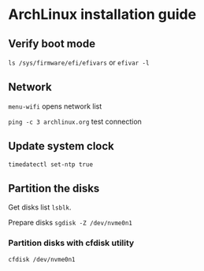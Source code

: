 # ArchLinux installation guide

## Verify boot mode

`ls /sys/firmware/efi/efivars` or `efivar -l`

## Network

`menu-wifi` opens network list

`ping -c 3 archlinux.org` test connection

## Update system clock

`timedatectl set-ntp true`

## Partition the disks

Get disks list `lsblk`.

Prepare disks `sgdisk -Z /dev/nvme0n1`

### Partition disks with cfdisk utility

`cfdisk /dev/nvme0n1`
